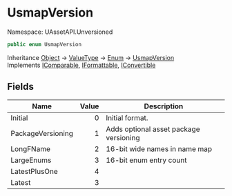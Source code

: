 # UsmapVersion

Namespace: UAssetAPI.Unversioned

```csharp
public enum UsmapVersion
```

Inheritance [Object](https://docs.microsoft.com/en-us/dotnet/api/system.object) → [ValueType](https://docs.microsoft.com/en-us/dotnet/api/system.valuetype) → [Enum](https://docs.microsoft.com/en-us/dotnet/api/system.enum) → [UsmapVersion](./uassetapi.unversioned.usmapversion.md)<br>
Implements [IComparable](https://docs.microsoft.com/en-us/dotnet/api/system.icomparable), [IFormattable](https://docs.microsoft.com/en-us/dotnet/api/system.iformattable), [IConvertible](https://docs.microsoft.com/en-us/dotnet/api/system.iconvertible)

## Fields

| Name | Value | Description |
| --- | --: | --- |
| Initial | 0 | Initial format. |
| PackageVersioning | 1 | Adds optional asset package versioning |
| LongFName | 2 | 16-bit wide names in name map |
| LargeEnums | 3 | 16-bit enum entry count |
| LatestPlusOne | 4 |  |
| Latest | 3 |  |
